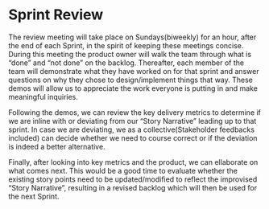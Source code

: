 # Sprint Review 

The review meeting will take place on Sundays(biweekly) for an hour, after the end of each Sprint, in the
spirit of keeping these meetings concise. During this meeting the product owner will walk the
team through what is “done” and “not done” on the backlog. Thereafter, each member of the
team will demonstrate what they have worked on for that sprint and answer questions on
why they chose to design/implement things that way. These demos will allow us to
appreciate the work everyone is putting in and make meaningful inquiries.

Following the demos, we can review the key delivery metrics to determine if we are inline
with or deviating from our “Story Narrative” leading up to that sprint. In case we are
deviating, we as a collective(Stakeholder feedbacks included) can decide whether we need
to course correct or if the deviation is indeed a better alternative.

Finally, after looking into key metrics and the product, we can ellaborate on what
comes next. This would be a good time to evaluate whether the existing story points need to
be updated/modified to reflect the improvised “Story Narrative”, resulting in a revised backlog
which will then be used for the next Sprint.
